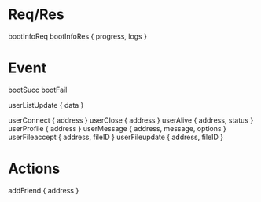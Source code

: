 # Req/Res

bootInfoReq
bootInfoRes { progress, logs }

# Event

bootSucc
bootFail

userListUpdate { data }

userConnect { address }
userClose { address }
userAlive { address, status }
userProfile { address }
userMessage { address, message, options }
userFileaccept { address, fileID }
userFileupdate { address, fileID }

# Actions

addFriend { address }